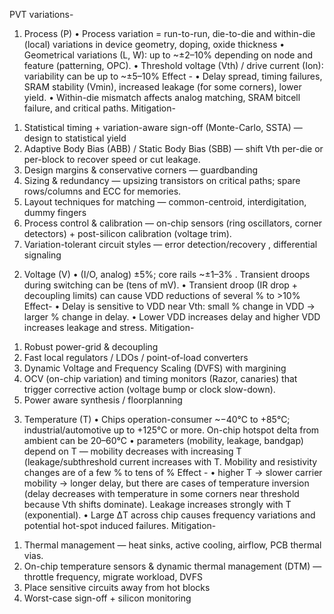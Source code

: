 PVT variations-
1) Process (P)
 • Process variation = run-to-run, die-to-die and within-die (local) variations in device geometry, doping, oxide thickness
 • Geometrical variations (L, W): up to ~±2–10% depending on node and feature (patterning, OPC).
 • Threshold voltage (Vth) / drive current (Ion): variability can be up to ~±5–10%
Effect -
 • Delay spread, timing failures, SRAM stability (Vmin), increased leakage (for some corners), lower yield.
 • Within-die mismatch affects analog matching, SRAM bitcell failure, and critical paths.
Mitigation-
 1. Statistical timing + variation-aware sign-off (Monte-Carlo, SSTA) — design to statistical yield 
 2. Adaptive Body Bias (ABB) / Static Body Bias (SBB) — shift Vth per-die or per-block to recover speed or cut leakage. 
 3. Design margins & conservative corners — guardbanding 
 4. Sizing & redundancy — upsizing transistors on critical paths; spare rows/columns and ECC for memories.
 5. Layout techniques for matching — common-centroid, interdigitation, dummy fingers 
 6. Process control & calibration — on-chip sensors (ring oscillators, corner detectors) + post-silicon calibration (voltage trim).
 7. Variation-tolerant circuit styles — error detection/recovery , differential signaling
2) Voltage (V)
 • (I/O, analog) ±5%; core rails ~±1–3% . Transient droops during switching can be (tens of mV). 
 • Transient droop (IR drop + decoupling limits) can cause VDD reductions of several % to >10%
Effect-
 • Delay is sensitive to VDD near Vth: small % change in VDD → larger % change in delay. 
 • Lower VDD increases delay and higher VDD increases leakage and stress.
Mitigation-
 1. Robust power-grid & decoupling 
 2. Fast local regulators / LDOs / point-of-load converters 
 3. Dynamic Voltage and Frequency Scaling (DVFS) with margining 
 4. OCV (on-chip variation) and timing monitors (Razor, canaries) that trigger corrective action (voltage bump or clock slow-down).
 5. Power aware synthesis / floorplanning
3) Temperature (T)
 • Chips operation-consumer ~−40°C to +85°C; industrial/automotive up to +125°C or more. On-chip hotspot delta from ambient can be 20–60°C 
 • parameters (mobility, leakage, bandgap) depend on T — mobility decreases with increasing T (leakage/subthreshold current increases with T. Mobility and resistivity changes are of a few % to tens of % 
Effect -
 • higher T → slower carrier mobility → longer delay, but there are cases of temperature inversion (delay decreases with temperature in some corners near threshold because Vth shifts dominate). Leakage increases strongly with T (exponential).
 • Large ΔT across chip causes frequency variations and potential hot-spot induced failures.
Mitigation-
 1. Thermal management — heat sinks, active cooling, airflow, PCB thermal vias.
 2. On-chip temperature sensors & dynamic thermal management (DTM) — throttle frequency, migrate workload, DVFS 
 3. Place sensitive circuits away from hot blocks
 4. Worst-case sign-off + silicon monitoring
